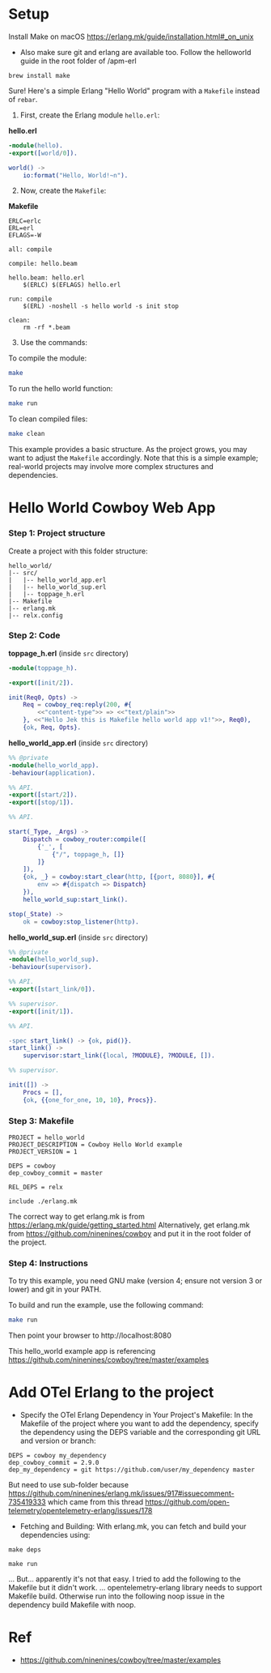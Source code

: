 # Setup

Install Make on macOS https://erlang.mk/guide/installation.html#_on_unix


- Also make sure git and erlang are available too. Follow the helloworld guide in the root folder of /apm-erl

```
brew install make
```

Sure! Here's a simple Erlang "Hello World" program with a `Makefile` instead of `rebar`.

1. First, create the Erlang module `hello.erl`:

**hello.erl**
```erlang
-module(hello).
-export([world/0]).

world() ->
    io:format("Hello, World!~n").
```

2. Now, create the `Makefile`:

**Makefile**
```make
ERLC=erlc
ERL=erl
EFLAGS=-W

all: compile

compile: hello.beam

hello.beam: hello.erl
	$(ERLC) $(EFLAGS) hello.erl

run: compile
	$(ERL) -noshell -s hello world -s init stop

clean:
	rm -rf *.beam
```

3. Use the commands:

To compile the module:
```bash
make
```

To run the hello world function:
```bash
make run
```

To clean compiled files:
```bash
make clean
```

This example provides a basic structure. As the project grows, you may want to adjust the `Makefile` accordingly. Note that this is a simple example; real-world projects may involve more complex structures and dependencies.

# Hello World Cowboy Web App

### Step 1: Project structure

Create a project with this folder structure:

```
hello_world/
|-- src/
|   |-- hello_world_app.erl
|   |-- hello_world_sup.erl
|   |-- toppage_h.erl
|-- Makefile
|-- erlang.mk
|-- relx.config
```

### Step 2: Code

**toppage_h.erl** (inside `src` directory)

```erlang
-module(toppage_h).

-export([init/2]).

init(Req0, Opts) ->
	Req = cowboy_req:reply(200, #{
		<<"content-type">> => <<"text/plain">>
	}, <<"Hello Jek this is Makefile hello world app v1!">>, Req0),
	{ok, Req, Opts}.
```

**hello_world_app.erl** (inside `src` directory)

```erlang
%% @private
-module(hello_world_app).
-behaviour(application).

%% API.
-export([start/2]).
-export([stop/1]).

%% API.

start(_Type, _Args) ->
	Dispatch = cowboy_router:compile([
		{'_', [
			{"/", toppage_h, []}
		]}
	]),
	{ok, _} = cowboy:start_clear(http, [{port, 8080}], #{
		env => #{dispatch => Dispatch}
	}),
	hello_world_sup:start_link().

stop(_State) ->
	ok = cowboy:stop_listener(http).
```

**hello_world_sup.erl** (inside `src` directory)

```erlang
%% @private
-module(hello_world_sup).
-behaviour(supervisor).

%% API.
-export([start_link/0]).

%% supervisor.
-export([init/1]).

%% API.

-spec start_link() -> {ok, pid()}.
start_link() ->
	supervisor:start_link({local, ?MODULE}, ?MODULE, []).

%% supervisor.

init([]) ->
	Procs = [],
	{ok, {{one_for_one, 10, 10}, Procs}}.
```

### Step 3: Makefile

```make
PROJECT = hello_world
PROJECT_DESCRIPTION = Cowboy Hello World example
PROJECT_VERSION = 1

DEPS = cowboy
dep_cowboy_commit = master

REL_DEPS = relx

include ./erlang.mk
```

The correct way to get erlang.mk is from https://erlang.mk/guide/getting_started.html
Alternatively, get erlang.mk from https://github.com/ninenines/cowboy and put it in the root folder of the project.

### Step 4: Instructions

To try this example, you need GNU make (version 4; ensure not version 3 or lower) and git in your PATH.

To build and run the example, use the following command:

```bash
make run
```

Then point your browser to http://localhost:8080

This hello_world example app is referencing https://github.com/ninenines/cowboy/tree/master/examples

# Add OTel Erlang to the project
- Specify the OTel Erlang Dependency in Your Project's Makefile: In the Makefile of the project where you want to add the dependency, specify the dependency using the DEPS variable and the corresponding git URL and version or branch:

```
DEPS = cowboy my_dependency
dep_cowboy_commit = 2.9.0
dep_my_dependency = git https://github.com/user/my_dependency master
```

But need to use sub-folder because https://github.com/ninenines/erlang.mk/issues/917#issuecomment-735419333 which came from this thread https://github.com/open-telemetry/opentelemetry-erlang/issues/178

- Fetching and Building: With erlang.mk, you can fetch and build your dependencies using:
```
make deps

make run
```

... But... apparently it's not that easy. I tried to add the following to the Makefile but it didn't work.
... opentelemetry-erlang library needs to support Makefile build. Otherwise run into the following noop issue in the dependency build Makefile with noop.

# Ref
- https://github.com/ninenines/cowboy/tree/master/examples